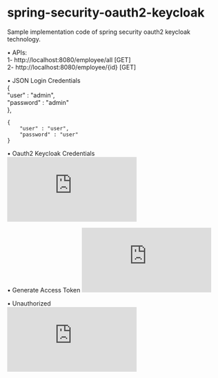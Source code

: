 # spring-security-oauth2-keycloak
Sample implementation code of spring security oauth2 keycloak technology.

•	APIs:  
    1- http://localhost:8080/employee/all [GET]  
    2- http://localhost:8080/employee/{id} [GET]  
  
•	JSON Login Credentials  
    {  
        "user" : "admin",  
        "password" : "admin"  
    },
    
    {  
        "user" : "user",  
        "password" : "user"  
    } 
  
•	Oauth2 Keycloak Credentials 
![Credentials](https://fv9-5.failiem.lv/thumb_show.php?i=2hxqsnayv&view)

•	Generate Access Token 
![Access-Token](https://fv9-3.failiem.lv/thumb_show.php?i=ntwwe6wj3&view)

•	Unauthorized   
![Unauthorized](https://fv9-5.failiem.lv/thumb_show.php?i=u9chpyksr&view)
